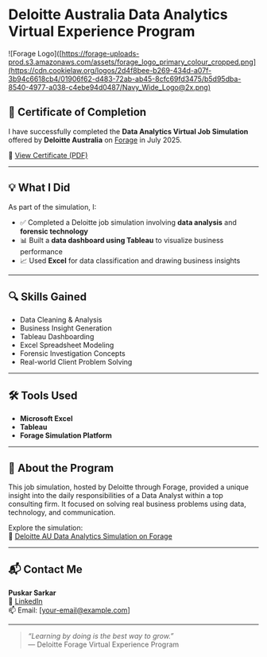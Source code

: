 # Deloitte Australia Data Analytics Virtual Experience Program

![Forage Logo]([https://forage-uploads-prod.s3.amazonaws.com/assets/forage_logo_primary_colour_cropped.png](https://cdn.cookielaw.org/logos/2d4f8bee-b269-434d-a07f-3b94c6618cb4/01906f62-d483-72ab-ab45-8cfc69fd3475/b5d95dba-8540-4977-a038-c4ebe94d0487/Navy_Wide_Logo@2x.png)

## 📄 Certificate of Completion

I have successfully completed the **Data Analytics Virtual Job Simulation** offered by **Deloitte Australia** on [Forage](https://www.theforage.com/simulations/deloitte-au/data-analytics-s5zy) in July 2025.

📌 [View Certificate (PDF)](https://forage-uploads-prod.s3.amazonaws.com/completion-certificates/9PBTqmSxAf6zZTseP/io9DzWKe3PTsiS6GG_9PBTqmSxAf6zZTseP_n6Z7hiM4uTfaCK4nL_1751370198565_completion_certificate.pdf)

---

## 💡 What I Did

As part of the simulation, I:

- ✅ Completed a Deloitte job simulation involving **data analysis** and **forensic technology**
- 📊 Built a **data dashboard using Tableau** to visualize business performance
- 📈 Used **Excel** for data classification and drawing business insights

---

## 🔍 Skills Gained

- Data Cleaning & Analysis  
- Business Insight Generation  
- Tableau Dashboarding  
- Excel Spreadsheet Modeling  
- Forensic Investigation Concepts  
- Real-world Client Problem Solving

---

## 🛠️ Tools Used

- **Microsoft Excel**  
- **Tableau**  
- **Forage Simulation Platform**

---

## 🎯 About the Program

This job simulation, hosted by Deloitte through Forage, provided a unique insight into the daily responsibilities of a Data Analyst within a top consulting firm. It focused on solving real business problems using data, technology, and communication.

Explore the simulation:  
🔗 [Deloitte AU Data Analytics Simulation on Forage](https://www.theforage.com/simulations/deloitte-au/data-analytics-s5zy)

---

## 📬 Contact Me

**Puskar Sarkar**  
🔗 [LinkedIn](https://www.linkedin.com/in/puskar-sarkar/)  
📫 Email: [your-email@example.com]

---

> _“Learning by doing is the best way to grow.”_  
> — Deloitte Forage Virtual Experience Program
